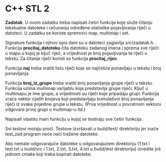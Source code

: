 # C++  STL 2

 
**Zadatak**. U ovom zadatku treba napisati četiri funkcije koje služe čitanju tekstualne datoteke 
i računanju određene statistike pojavljivanja riječi u datoteci. U zadatku se koriste spremnici map, multimap i set.

Signature funkcija i njihov opis dani su u datoteci zaglavlja src/zadatak.h.
Funkcija **procitaj_datoteku** čita datoteku zadanog imena i sprema sve riječi u mapu u
kojoj je ključ riječ, a vrijednost je broj pojavljivanja te riječi u tekstu. Za čitanje riječi
koristi se funkcija **procitaj_rijec**.

Funkcija **naj** treba vratiti listu riječi koje se najčešće ponavljaju u tekstu i broj ponavljanja. 

Funkcija **broj_iz_grupe** treba vratiti broj ponavljanja grupe riječi u tekstu. Funkcija uzima 
multimap varijablu koja predstavlja grupe riječi. Ključ u multimapu je ime grupe, a vrijednosti su riječi
koje pripadaju grupi. Funkcija vraća vektor cijelih brojeva koji predstavljaju kumulativni broj ponavljanja riječi iz 
svake pojedine grupe u tekstu. (Prva vrijednost u povratnom vektoru odgovara prvoj grupi u multimap-u itd.)

Napisati vlastitu main funkciju u kojoj se testiraju sve četiri funkcija.

Svi testovi moraju proći. Testove izvršavati u build/test/ direktoriju jer inače test_zad program neće 
naći tražene datoteke.

 Ako nemate odgovarajuće datoteke u odgovarajućem direktoriju (1.txt i text.txt u build/src
i 1.txt, 2.txt, 3.txt, 4.txt u build/test direktoriju) izvedite još jednom cmake koji treba kopirati  datoteke.   
